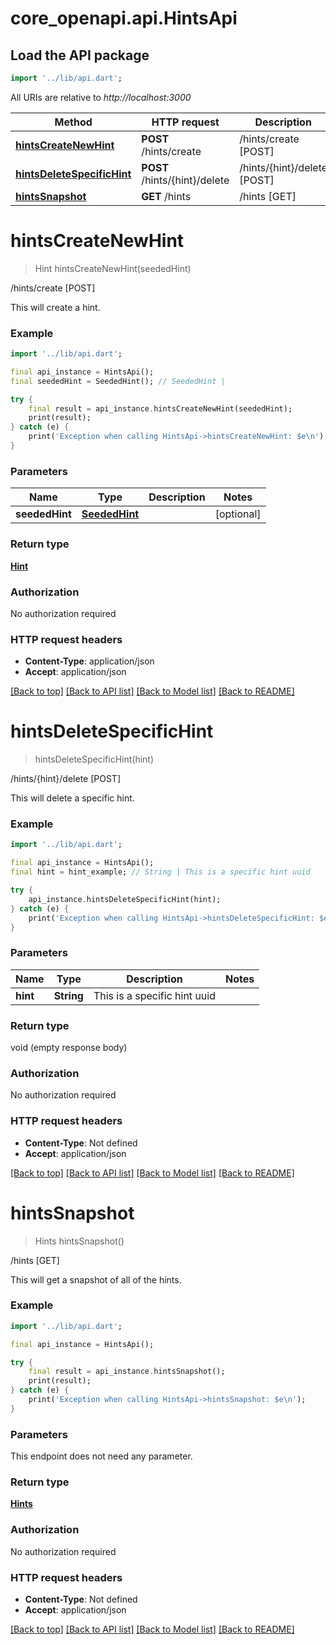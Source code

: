 # core_openapi.api.HintsApi

## Load the API package
```dart
import '../lib/api.dart';
```

All URIs are relative to *http://localhost:3000*

Method | HTTP request | Description
------------- | ------------- | -------------
[**hintsCreateNewHint**](HintsApi.md#hintscreatenewhint) | **POST** /hints/create | /hints/create [POST]
[**hintsDeleteSpecificHint**](HintsApi.md#hintsdeletespecifichint) | **POST** /hints/{hint}/delete | /hints/{hint}/delete [POST]
[**hintsSnapshot**](HintsApi.md#hintssnapshot) | **GET** /hints | /hints [GET]


# **hintsCreateNewHint**
> Hint hintsCreateNewHint(seededHint)

/hints/create [POST]

This will create a hint.

### Example
```dart
import '../lib/api.dart';

final api_instance = HintsApi();
final seededHint = SeededHint(); // SeededHint | 

try {
    final result = api_instance.hintsCreateNewHint(seededHint);
    print(result);
} catch (e) {
    print('Exception when calling HintsApi->hintsCreateNewHint: $e\n');
}
```

### Parameters

Name | Type | Description  | Notes
------------- | ------------- | ------------- | -------------
 **seededHint** | [**SeededHint**](SeededHint.md)|  | [optional] 

### Return type

[**Hint**](Hint.md)

### Authorization

No authorization required

### HTTP request headers

 - **Content-Type**: application/json
 - **Accept**: application/json

[[Back to top]](#) [[Back to API list]](../README.md#documentation-for-api-endpoints) [[Back to Model list]](../README.md#documentation-for-models) [[Back to README]](../README.md)

# **hintsDeleteSpecificHint**
> hintsDeleteSpecificHint(hint)

/hints/{hint}/delete [POST]

This will delete a specific hint.

### Example
```dart
import '../lib/api.dart';

final api_instance = HintsApi();
final hint = hint_example; // String | This is a specific hint uuid

try {
    api_instance.hintsDeleteSpecificHint(hint);
} catch (e) {
    print('Exception when calling HintsApi->hintsDeleteSpecificHint: $e\n');
}
```

### Parameters

Name | Type | Description  | Notes
------------- | ------------- | ------------- | -------------
 **hint** | **String**| This is a specific hint uuid | 

### Return type

void (empty response body)

### Authorization

No authorization required

### HTTP request headers

 - **Content-Type**: Not defined
 - **Accept**: application/json

[[Back to top]](#) [[Back to API list]](../README.md#documentation-for-api-endpoints) [[Back to Model list]](../README.md#documentation-for-models) [[Back to README]](../README.md)

# **hintsSnapshot**
> Hints hintsSnapshot()

/hints [GET]

This will get a snapshot of all of the hints.

### Example
```dart
import '../lib/api.dart';

final api_instance = HintsApi();

try {
    final result = api_instance.hintsSnapshot();
    print(result);
} catch (e) {
    print('Exception when calling HintsApi->hintsSnapshot: $e\n');
}
```

### Parameters
This endpoint does not need any parameter.

### Return type

[**Hints**](Hints.md)

### Authorization

No authorization required

### HTTP request headers

 - **Content-Type**: Not defined
 - **Accept**: application/json

[[Back to top]](#) [[Back to API list]](../README.md#documentation-for-api-endpoints) [[Back to Model list]](../README.md#documentation-for-models) [[Back to README]](../README.md)

